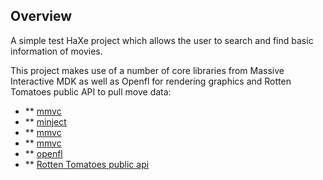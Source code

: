 Overview
--------

A simple test HaXe project which allows the user to search and find basic information of movies.

This project makes use of a number of core libraries from Massive Interactive MDK as well as Openfl for rendering graphics and Rotten Tomatoes public API to pull move data:

* ** [mmvc](https://github.com/massiveinteractive/mmvc)
* ** [minject](https://github.com/massiveinteractive/minject)
* ** [mmvc](https://github.com/massiveinteractive/msignal)
* ** [mmvc](https://github.com/massiveinteractive/mloader)
* ** [openfl](https://github.com/openfl/openfl)
* ** [Rotten Tomatoes public api](http://developer.rottentomatoes.com)